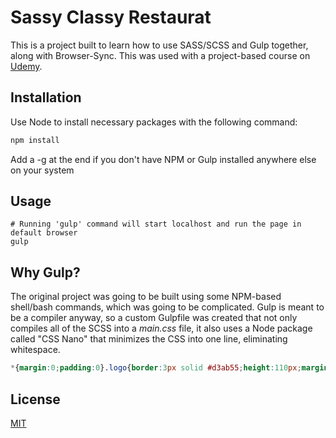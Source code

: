 # Sassy Classy Restaurat

This is a project built to learn how to use SASS/SCSS and Gulp together, along with Browser-Sync. This was used with a project-based course on [Udemy](https://udemy.com/course/sass-the-complete-sass-course-css-preprocessor).

## Installation

Use Node to install necessary packages with the following command:

```bash
npm install
```

Add a -g at the end if you don't have NPM or Gulp installed anywhere else on your system

## Usage

```shell
# Running 'gulp' command will start localhost and run the page in default browser
gulp
```

## Why Gulp?
The original project was going to be built using some NPM-based shell/bash commands, which was going to be complicated. Gulp is meant to be a compiler anyway, so a custom Gulpfile was created that not only compiles all of the SCSS into a *main.css* file, it also uses a Node package called "CSS Nano" that minimizes the CSS into one line, eliminating whitespace. 

```css
*{margin:0;padding:0}.logo{border:3px solid #d3ab55;height:110px;margin-right:1.3rem;width:110px} /* and so on and so forth */
```

## License
[MIT](https://choosealicense.com/licenses/mit/)